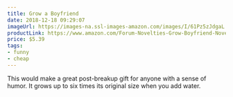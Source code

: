 ```yaml
---
title: Grow a Boyfriend
date: 2018-12-18 09:29:07
imageUrl: https://images-na.ssl-images-amazon.com/images/I/61Pz5zJdgaL._SY879_.jpg
productLink: https://www.amazon.com/Forum-Novelties-Grow-Boyfriend-Novelty/dp/B0090U47KA
price: $5.39
tags:
- funny
- cheap
---
```


This would make a great post-breakup gift for anyone with a sense of humor. It grows up to six times its original size when you add water.